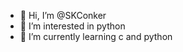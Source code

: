 - 👋 Hi, I’m @SKConker
- 👀 I’m interested in python
- 🌱 I’m currently learning c and python


<!---
SKConker/SKConker is a ✨ special ✨ repository because its `README.md` (this file) appears on your GitHub profile.
You can click the Preview link to take a look at your changes.
--->

